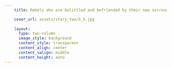 ```yaml
---
    title: Rebels who are belittled and befriended by their new surroundings.

    cover_url: assets/story_two/5_b.jpg
    
    layout:
      type: two-column
      image_style: background
      content_style: transparent
      content_align: center
      content_valign: middle
      content_height: auto
---
```



